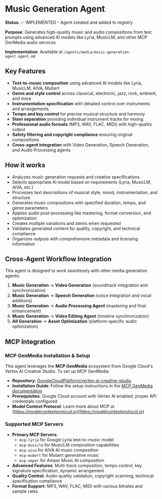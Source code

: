 # Music Generation Agent

**Status**: ✅ IMPLEMENTED - Agent created and added to registry

**Purpose**: Generates high-quality music and audio compositions from text prompts using advanced AI models like Lyria, MusicLM, and other MCP GenMedia audio services

**Implementation**: Available at `/agents/media/music-generation-agent.agent.md`

## Key Features

- **Text-to-music composition** using advanced AI models like Lyria, MusicLM, AIVA, Mubert
- **Genre and style control** across classical, electronic, jazz, rock, ambient, and more
- **Instrumentation specification** with detailed control over instruments and arrangements
- **Tempo and key control** for precise musical structure and harmony
- **Stem separation** providing individual instrument tracks for mixing
- **Professional audio formats** (MP3, WAV, FLAC, MIDI) with high-quality output
- **Safety filtering and copyright compliance** ensuring original compositions
- **Cross-agent integration** with Video Generation, Speech Generation, and Audio Processing agents

## How it works

- Analyzes music generation requests and creative specifications
- Selects appropriate AI model based on requirements (Lyria, MusicLM, AIVA, etc.)
- Processes text descriptions of musical style, mood, instrumentation, and structure
- Generates music compositions with specified duration, tempo, and genre parameters
- Applies audio post-processing like mastering, format conversion, and optimization
- Creates multiple variations and stems when requested
- Validates generated content for quality, copyright, and technical compliance
- Organizes outputs with comprehensive metadata and licensing information



## Cross-Agent Workflow Integration

This agent is designed to work seamlessly with other media generation agents:

1. **Music Generation** → **Video Generation** (soundtrack integration and synchronization)
2. **Music Generation** → **Speech Generation** (voice integration and vocal additions)
3. **Music Generation** → **Audio Processing Agent** (mastering and final enhancement)
4. **Music Generation** → **Video Editing Agent** (timeline synchronization)
5. **All Generation** → **Asset Optimization** (platform-specific audio optimization)

## MCP Integration

### MCP GenMedia Installation & Setup

This agent leverages the **MCP GenMedia** ecosystem from Google Cloud's Vertex AI Creative Studio. To set up MCP GenMedia:

- **Repository**: [GoogleCloudPlatform/vertex-ai-creative-studio](https://github.com/GoogleCloudPlatform/vertex-ai-creative-studio/tree/main/experiments/mcp-genmedia)
- **Installation Guide**: Follow the setup instructions in the [MCP GenMedia documentation](https://github.com/GoogleCloudPlatform/vertex-ai-creative-studio/tree/main/experiments/mcp-genmedia)
- **Prerequisites**: Google Cloud account with Vertex AI enabled, proper API credentials configured
- **Model Context Protocol**: Learn more about MCP at [https://modelcontextprotocol.io](https://modelcontextprotocol.io)

### Supported MCP Servers

- **Primary MCP Servers**:
  - `mcp-lyria` for Google Lyria text-to-music model
  - `mcp-musiclm` for MusicLM composition capabilities
  - `mcp-aiva` for AIVA AI music composition
  - `mcp-mubert` for Mubert generative music
  - `mcp-amper` for Amper Music AI composition
- **Advanced Features**: Multi-track composition, tempo control, key signature specification, dynamic arrangement
- **Quality Control**: Audio quality validation, copyright scanning, technical specification compliance
- **Format Support**: MP3, WAV, FLAC, MIDI with various bitrates and sample rates

